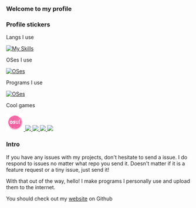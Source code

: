 ### Welcome to my profile

### Profile stickers

Langs I use

[![My Skills](https://skillicons.dev/icons?i=js,p5js,html,css,py,lua,bootstrap,godot,golang,c#,markdown)](https://skillicons.dev)

OSes I use

[![OSes](https://skillicons.dev/icons?i=arch,debian,nix,windows,macos)](https://skillicons.dev)

Programs I use

[![OSes](https://skillicons.dev/icons?i=blender,git,github,vscodium,vim,neovim)](https://skillicons.dev)

Cool games

<a href="https://github.com/ppy/osu">
  <img src="https://github.com/ppy/osu/raw/master/assets/lazer.png" height="48"></img>
</a>
<a href="https://www.cyberpunk.net/us/en/">
  <img src="https://image.api.playstation.com/vulcan/ap/rnd/202111/3013/cKZ4tKNFj9C00giTzYtH8PF1.png" height="48"></img>
</a>
<a href="https://github.com/PrismLauncher/PrismLauncher">
  <img src="https://raw.githubusercontent.com/PrismLauncher/PrismLauncher/develop/launcher/resources/multimc/scalable/instances/prismlauncher.svg" height="48"></img>
</a>
<a href="https://store.steampowered.com/app/931690/Himno/">
  <img src="https://image.api.playstation.com/vulcan/img/cfn/11307dEtTAUzr7DDCv-johKNdHYbcUyxSrErMjH9iGcLd2n0XIly29LXioKItgki8Z3OJuO7znxfv-b-Ynfve6JlxyQX0j2w.png" height="48"></img>
</a>
<a href="https://www.emuvr.net/wiki/Main_Page">
  <img src="https://www.emuvr.net/w/images/2/23/Emuvr_logo_main.png" height="48"></img>
</a>

### Intro

If you have any issues with my projects, don't hesitate to send a issue. I do respond to issues no matter what repo you send it. Doesn't matter if it is a feature request or a tiny issue, just send it!

With that out of the way, hello! I make programs I personally use and upload them to the internet.  

You should check out my [website](https://epicminer256.github.io/) on Github
